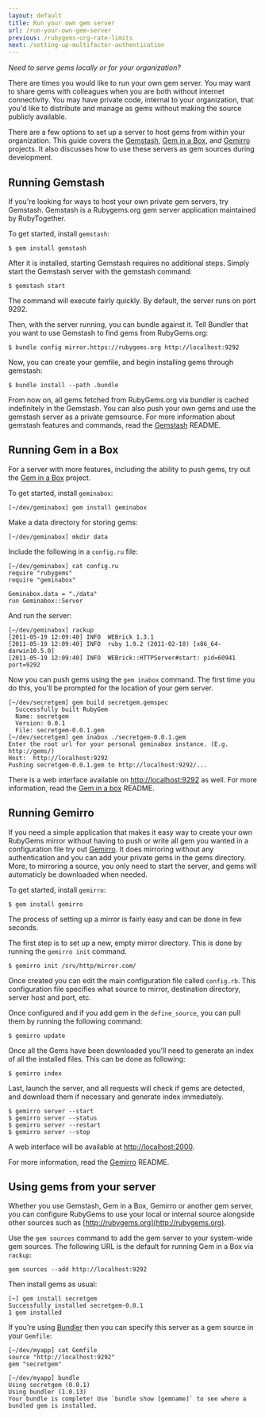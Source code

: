 ```yaml
---
layout: default
title: Run your own gem server
url: /run-your-own-gem-server
previous: /rubygems-org-rate-limits
next: /setting-up-multifactor-authentication
---
```


<em class="t-gray">Need to serve gems locally or for your organization?</em>

There are times you would like to run your own gem server.  You may want to
share gems with colleagues when you are both without internet connectivity. You
may have private code, internal to your organization, that you'd like to
distribute and manage as gems without making the source publicly available.

There are a few options to set up a server to host gems from within your
organization. This guide covers the [Gemstash](https://github.com/rubygems/gemstash),
[Gem in a Box](https://github.com/geminabox/geminabox), and
[Gemirro](https://github.com/PierreRambaud/gemirro) projects. It also discusses
how to use these servers as gem sources during development.

## Running Gemstash

If you're looking for ways to host your own private gem servers, try Gemstash. 
Gemstash is a Rubygems.org gem server application maintained by RubyTogether.

To get started, install `gemstash`:

    $ gem install gemstash

After it is installed, starting Gemstash requires no additional steps. Simply start the Gemstash server with the gemstash command:

    $ gemstash start

The command will execute fairly quickly. By default, the server runs on port 9292.

Then, with the server running, you can bundle against it. Tell Bundler that you want to use Gemstash to find gems from RubyGems.org:

    $ bundle config mirror.https://rubygems.org http://localhost:9292

Now, you can create your gemfile, and begin installing gems through gemstash:

    $ bundle install --path .bundle

From now on, all gems fetched from RubyGems.org via bundler is cached indefinitely in the Gemstash. 
You can also push your own gems and use the gemstash server as a private gemsource. For more information about
gemstash features and commands, read the [Gemstash](https://github.com/rubygems/gemstash) README.

## Running Gem in a Box

For a server with more features, including the ability to push gems, try out
the [Gem in a Box](https://github.com/geminabox/geminabox) project.

To get started, install `geminabox`:

    [~/dev/geminabox] gem install geminabox

Make a data directory for storing gems:

    [~/dev/geminabox] mkdir data

Include the following in a `config.ru` file:

    [~/dev/geminabox] cat config.ru
    require "rubygems"
    require "geminabox"

    Geminabox.data = "./data"
    run Geminabox::Server

And run the server:

    [~/dev/geminabox] rackup
    [2011-05-19 12:09:40] INFO  WEBrick 1.3.1
    [2011-05-19 12:09:40] INFO  ruby 1.9.2 (2011-02-18) [x86_64-darwin10.5.0]
    [2011-05-19 12:09:40] INFO  WEBrick::HTTPServer#start: pid=60941 port=9292

Now you can push gems using the `gem inabox` command.  The first time you do
this, you'll be prompted for the location of your gem server.

    [~/dev/secretgem] gem build secretgem.gemspec
      Successfully built RubyGem
      Name: secretgem
      Version: 0.0.1
      File: secretgem-0.0.1.gem
    [~/dev/secretgem] gem inabox ./secretgem-0.0.1.gem
    Enter the root url for your personal geminabox instance. (E.g. http://gems/)
    Host:  http://localhost:9292
    Pushing secretgem-0.0.1.gem to http://localhost:9292/...

There is a web interface available on
[http://localhost:9292](http://localhost:9292) as well.  For more information,
read the [Gem in a box](https://github.com/geminabox/geminabox) README.

## Running Gemirro

If you need a simple application that makes it easy way to create your own
RubyGems mirror without having to push or write all gem you wanted in a
configuration file try out [Gemirro](https://github.com/PierreRambaud/gemirro).
It does mirroring without any authentication and you can add your private
gems in the gems directory. More, to mirroring a source, you only need
to start the server, and gems will automaticly be downloaded when needed.

To get started, install `gemirro`:

    $ gem install gemirro

The process of setting up a mirror is fairly easy and can be done in few seconds.

The first step is to set up a new, empty mirror directory.
This is done by running the `gemirro init` command.

    $ gemirro init /srv/http/mirror.com/

Once created you can edit the main configuration file called `config.rb`.
This configuration file specifies what source to mirror, destination directory, server host and port, etc.

Once configured and if you add gem in the `define_source`, you can pull them by running the following command:

    $ gemirro update

Once all the Gems have been downloaded you'll need to generate an index of all the installed files. This can be done as following:

    $ gemirro index

Last, launch the server, and all requests will check if gems are detected, and download them if necessary and generate index immediately.

    $ gemirro server --start
    $ gemirro server --status
    $ gemirro server --restart
    $ gemirro server --stop


A web interface will be available at [http://localhost:2000](http://localhost:2000).

For more information, read the [Gemirro](https://github.com/PierreRambaud/gemirro) README.

## Using gems from your server

Whether you use Gemstash, Gem in a Box, Gemirro or another gem server, you can
configure RubyGems to use your local or internal source alongside other sources
such as [http://rubygems.org](http://rubygems.org).

Use the `gem sources` command to add the gem server to your system-wide gem
sources.  The following URL is the default for running Gem in a Box via
`rackup`:

    gem sources --add http://localhost:9292

Then install gems as usual:

    [~] gem install secretgem
    Successfully installed secretgem-0.0.1
    1 gem installed

If you're using [Bundler](https://bundler.io/) then you can specify this
server as a gem source in your `Gemfile`:

    [~/dev/myapp] cat Gemfile
    source "http://localhost:9292"
    gem "secretgem"

    [~/dev/myapp] bundle
    Using secretgem (0.0.1)
    Using bundler (1.0.13)
    Your bundle is complete! Use `bundle show [gemname]` to see where a bundled gem is installed.
